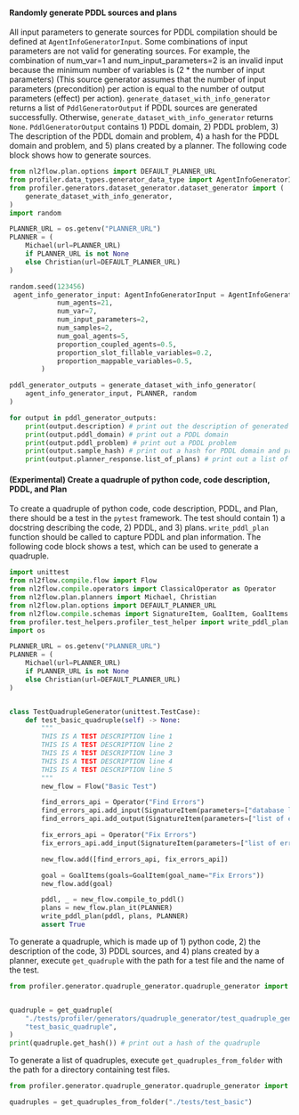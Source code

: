 #### Randomly generate PDDL sources and plans

All input parameters to generate sources for PDDL compilation should be defined at `AgentInfoGeneratorInput`. Some combinations of input parameters are not valid for generating sources. For example, the combination of num_var=1 and num_input_parameters=2 is an invalid input because the minimum number of variables is (2 * the number of input parameters) (This source generator assumes that the number of input parameters (precondition) per action is equal to the number of output parameters (effect) per action). `generate_dataset_with_info_generator` returns a list of `PddlGeneratorOutput` if PDDL sources are generated successfully. Otherwise, `generate_dataset_with_info_generator` returns `None`. `PddlGeneratorOutput` contains 1) PDDL domain, 2) PDDL problem, 3) The description of the PDDL domain and problem, 4) a hash for the PDDL domain and problem, and 5) plans created by a planner. The following code block shows how to generate sources.

```python
from nl2flow.plan.options import DEFAULT_PLANNER_URL
from profiler.data_types.generator_data_type import AgentInfoGeneratorInput
from profiler.generators.dataset_generator.dataset_generator import (
    generate_dataset_with_info_generator,
)
import random

PLANNER_URL = os.getenv("PLANNER_URL")
PLANNER = (
    Michael(url=PLANNER_URL)
    if PLANNER_URL is not None
    else Christian(url=DEFAULT_PLANNER_URL)
)

random.seed(123456)
 agent_info_generator_input: AgentInfoGeneratorInput = AgentInfoGeneratorInput(
            num_agents=21,
            num_var=7,
            num_input_parameters=2,
            num_samples=2,
            num_goal_agents=5,
            proportion_coupled_agents=0.5,
            proportion_slot_fillable_variables=0.2,
            proportion_mappable_variables=0.5,
        )

pddl_generator_outputs = generate_dataset_with_info_generator(
    agent_info_generator_input, PLANNER, random
)

for output in pddl_generator_outputs:
    print(output.description) # print out the description of generated PDDL domain and problem
    print(output.pddl_domain) # print out a PDDL domain
    print(output.pddl_problem) # print out a PDDL problem
    print(output.sample_hash) # print out a hash for PDDL domain and problem
    print(output.planner_response.list_of_plans) # print out a list of plans
```


#### (Experimental) Create a quadruple of python code, code description, PDDL, and Plan

To create a quadruple of python code, code description, PDDL, and Plan, there should be a test in the `pytest` framework. The test should contain 1) a docstring describing the code, 2) PDDL, and 3) plans. `write_pddl_plan` function should be called to capture PDDL and plan information. The following code block shows a test, which can be used to generate a quadruple.

```python
import unittest
from nl2flow.compile.flow import Flow
from nl2flow.compile.operators import ClassicalOperator as Operator
from nl2flow.plan.planners import Michael, Christian
from nl2flow.plan.options import DEFAULT_PLANNER_URL
from nl2flow.compile.schemas import SignatureItem, GoalItem, GoalItems
from profiler.test_helpers.profiler_test_helper import write_pddl_plan
import os

PLANNER_URL = os.getenv("PLANNER_URL")
PLANNER = (
    Michael(url=PLANNER_URL)
    if PLANNER_URL is not None
    else Christian(url=DEFAULT_PLANNER_URL)
)


class TestQuadrupleGenerator(unittest.TestCase):
    def test_basic_quadruple(self) -> None:
        """
        THIS IS A TEST DESCRIPTION line 1
        THIS IS A TEST DESCRIPTION line 2
        THIS IS A TEST DESCRIPTION line 3
        THIS IS A TEST DESCRIPTION line 4
        THIS IS A TEST DESCRIPTION line 5
        """
        new_flow = Flow("Basic Test")

        find_errors_api = Operator("Find Errors")
        find_errors_api.add_input(SignatureItem(parameters=["database link"]))
        find_errors_api.add_output(SignatureItem(parameters=["list of errors"]))

        fix_errors_api = Operator("Fix Errors")
        fix_errors_api.add_input(SignatureItem(parameters=["list of errors"]))

        new_flow.add([find_errors_api, fix_errors_api])

        goal = GoalItems(goals=GoalItem(goal_name="Fix Errors"))
        new_flow.add(goal)

        pddl, _ = new_flow.compile_to_pddl()
        plans = new_flow.plan_it(PLANNER)
        write_pddl_plan(pddl, plans, PLANNER)
        assert True
```

To generate a quadruple, which is made up of 1) python code, 2) the description of the code, 3) PDDL sources, and 4) plans created by a planner, execute `get_quadruple` with the path for a test file and the name of the test.

```python
from profiler.generator.quadruple_generator.quadruple_generator import get_quadruple


quadruple = get_quadruple(
    "./tests/profiler/generators/quadruple_generator/test_quadruple_generator.py",
    "test_basic_quadruple",
)
print(quadruple.get_hash()) # print out a hash of the quadruple
```

To generate a list of quadruples, execute `get_quadruples_from_folder` with the path for a directory containing test files.

```python
from profiler.generator.quadruple_generator.quadruple_generator import get_quadruples_from_folder

quadruples = get_quadruples_from_folder("./tests/test_basic")
```
